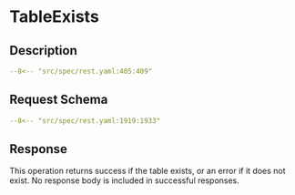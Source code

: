 # TableExists

## Description

```yaml
--8<-- "src/spec/rest.yaml:405:409"
```

## Request Schema

```yaml
--8<-- "src/spec/rest.yaml:1919:1933"
```
## Response

This operation returns success if the table exists, or an error if it does not exist. 
No response body is included in successful responses.